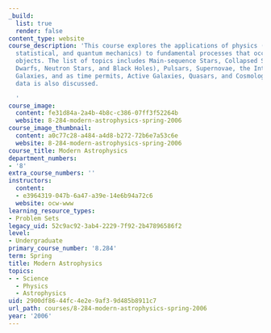 ```yaml
---
_build:
  list: true
  render: false
content_type: website
course_description: 'This course explores the applications of physics (Newtonian,
  statistical, and quantum mechanics) to fundamental processes that occur in celestial
  objects. The list of topics includes Main-sequence Stars, Collapsed Stars (White
  Dwarfs, Neutron Stars, and Black Holes), Pulsars, Supernovae, the Interstellar Medium,
  Galaxies, and as time permits, Active Galaxies, Quasars, and Cosmology. Observational
  data is also discussed.

  '
course_image:
  content: fe31d84a-2a4b-4b8c-c386-07ff3f52264b
  website: 8-284-modern-astrophysics-spring-2006
course_image_thumbnail:
  content: a0c77c28-a484-a4d8-b272-72b6e7a53c6e
  website: 8-284-modern-astrophysics-spring-2006
course_title: Modern Astrophysics
department_numbers:
- '8'
extra_course_numbers: ''
instructors:
  content:
  - e3964319-047b-6a47-a39e-14e6b94a72c6
  website: ocw-www
learning_resource_types:
- Problem Sets
legacy_uid: 52c9ac92-3ab4-2229-7f92-2b47896586f2
level:
- Undergraduate
primary_course_number: '8.284'
term: Spring
title: Modern Astrophysics
topics:
- - Science
  - Physics
  - Astrophysics
uid: 2900df86-44fc-4e2e-9af3-9d485b8911c7
url_path: courses/8-284-modern-astrophysics-spring-2006
year: '2006'
---
```

